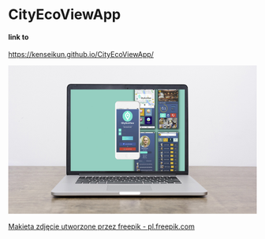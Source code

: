 # CityEcoViewApp

#### link to
https://kenseikun.github.io/CityEcoViewApp/


<img src="images/mockup.jpg" height="300">

<a href='https://pl.freepik.com/zdjecia/makieta'>Makieta zdjęcie utworzone przez freepik - pl.freepik.com</a>
